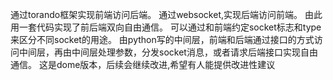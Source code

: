 通过torando框架实现前端访问后端。
通过websocket,实现后端访问前端。
由此用一套代码实现了前后端双向自由通信。
可以通过和前端约定socket标志和type来区分不同socket的用途。
由python写的中间层，前端和后端通过接口的方式访问中间层，再由中间层处理参数，分发socket消息，或者请求后端接口实现自由通信。
这是dome版本，后续会继续改进,希望有人能提供改进性建议
